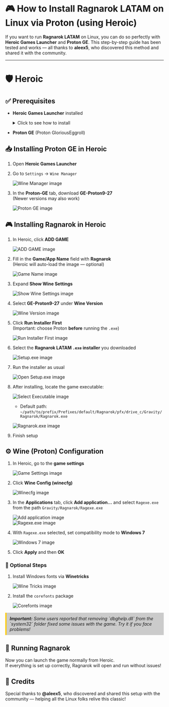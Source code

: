 # 🎮 How to Install Ragnarok LATAM on Linux via Proton (using Heroic)

If you want to run **Ragnarok LATAM** on Linux, you can do so perfectly with **Heroic Games Launcher** and **Proton GE**. This step-by-step guide has been tested and works — all thanks to **aleex5**, who discovered this method and shared it with the community.

---

# 🛡️ Heroic

## ✅ Prerequisites

- **Heroic Games Launcher** installed  
  <details>
    <summary>Click to see how to install</summary>

    If you don't have Flatpak installed yet:

    ```bash
    sudo apt install flatpak
    ```

    Add the Flathub repository:

    ```bash
    flatpak remote-add --if-not-exists flathub https://flathub.org/repo/flathub.flatpakrepo
    ```

    Install Heroic:

    ```bash
    flatpak install flathub com.heroicgameslauncher.hgl
    ```

    <div style="background-color:rgba(0, 0, 0, 0.2); border-left: 4px solid #ffcc00; padding: 10px; margin-top: 10px; font-style: italic;">
    The Flatpak version of Heroic Games Launcher is preferable as it ensures quicker updates, better permission control, and superior performance compared to APT or Snap, which may ship outdated versions or carry extra overhead. Also, being the “official” way, it's the one recommended by the developers themselves.
    </div>
  </details>

- **Proton GE** (Proton GloriousEggroll)

## 📥 Installing Proton GE in Heroic

1. Open **Heroic Games Launcher**  
2. Go to `Settings` → `Wine Manager`

   ![Wine Manager image](assets/images/wine-manager.png)

3. In the **Proton-GE** tab, download **GE-Proton9-27**  
   (Newer versions may also work)

   ![Proton GE image](assets/images/proton-ge.png)

## 🎮 Installing Ragnarok in Heroic

1. In Heroic, click **ADD GAME**

   ![ADD GAME image](assets/images/add-game.png)

2. Fill in the **Game/App Name** field with **Ragnarok**  
   (Heroic will auto-load the image — optional)

   ![Game Name image](assets/images/game-name.png)

3. Expand **Show Wine Settings**

   ![Show Wine Settings image](assets/images/show-wine-settings.png)

4. Select **GE-Proton9-27** under **Wine Version**

   ![Wine Version image](assets/images/wine-version.png)

5. Click **Run Installer First**  
   (Important: choose Proton **before** running the `.exe`)

   ![Run Installer First image](assets/images/run-installer-first.png)

6. Select the **Ragnarok LATAM `.exe` installer** you downloaded

   ![Setup.exe image](assets/images/setup-exe.png)

7. Run the installer as usual

   ![Open Setup.exe image](assets/images/open-setup.png)

8. After installing, locate the game executable:

   ![Select Executable image](assets/images/select-executable.png)

   - Default path:  
     `~/path/to/prefix/Prefixes/default/Ragnarok/pfx/drive_c/Gravity/Ragnarok/Ragnarok.exe`

   ![Ragnarok.exe image](assets/images/ragnarok-exe.png)

9. Finish setup

## ⚙️ Wine (Proton) Configuration

1. In Heroic, go to the **game settings**

   ![Game Settings image](assets/images/game-settings.png)

2. Click **Wine Config (winecfg)**

   ![Winecfg image](assets/images/winecfg.png)

3. In the **Applications** tab, click **Add application...** and select `Ragexe.exe` from the path `Gravity/Ragnarok/Ragexe.exe`

   ![Add application image](assets/images/add-application.png)  
   ![Ragexe.exe image](assets/images/rag-exe.png)

4. With `Ragexe.exe` selected, set compatibility mode to **Windows 7**

   ![Windows 7 image](assets/images/win-7.png)

5. Click **Apply** and then **OK**

### 📝 Optional Steps

1. Install Windows fonts via **Winetricks**

   ![Wine Tricks image](assets/images/wine-tricks.png)

2. Install the `corefonts` package

   ![Corefonts image](assets/images/corefonts.png)

<div style="background-color:rgba(0, 0, 0, 0.2); border-left: 4px solid #ffcc00; padding: 10px; margin-top: 10px; font-style: italic;">
  <b>Important:</b>  
  Some users reported that removing `dbghelp.dll` from the `system32` folder fixed some issues with the game. Try it if you face problems!
</div>

## 🚀 Running Ragnarok

Now you can launch the game normally from Heroic.  
If everything is set up correctly, Ragnarok will open and run without issues!

## 🙌 Credits

Special thanks to **@aleex5**, who discovered and shared this setup with the community — helping all the Linux folks relive this classic!
